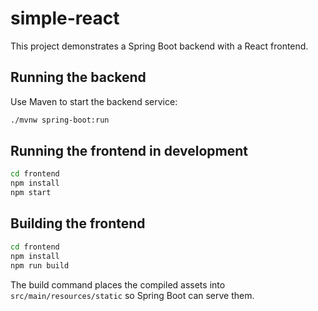 # simple-react

This project demonstrates a Spring Boot backend with a React frontend.

## Running the backend

Use Maven to start the backend service:

```bash
./mvnw spring-boot:run
```

## Running the frontend in development

```bash
cd frontend
npm install
npm start
```

## Building the frontend

```bash
cd frontend
npm install
npm run build
```

The build command places the compiled assets into `src/main/resources/static` so
Spring Boot can serve them.
